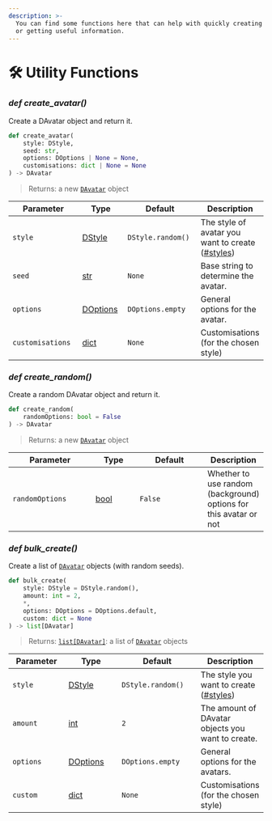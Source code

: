 ```yaml
---
description: >-
  You can find some functions here that can help with quickly creating avatars
  or getting useful information.
---
```


# 🛠️ Utility Functions

### _def create\_avatar()_

Create a DAvatar object and return it.

```python
def create_avatar(
    style: DStyle,
    seed: str,
    options: DOptions | None = None,
    customisations: dict | None = None
) -> DAvatar
```

> Returns: a new [`DAvatar`](../reference/avatar.md#class-davatar) object

<table><thead><tr><th width="197.80536912751677">Parameter</th><th width="110">Type</th><th width="191">Default</th><th>Description</th></tr></thead><tbody><tr><td><code>style</code></td><td><a href="../reference/models.md#class-dstyle">DStyle</a></td><td><code>DStyle.random()</code></td><td>The style of avatar you want to create (<a data-mention href="customization.md#styles">#styles</a>)</td></tr><tr><td><code>seed</code></td><td><a href="https://docs.python.org/3/library/stdtypes.html#str">str</a></td><td><code>None</code></td><td>Base string to determine the avatar.</td></tr><tr><td><code>options</code></td><td><a href="../reference/models.md#class-doptions">DOptions</a></td><td><code>DOptions.empty</code></td><td>General options for the avatar.</td></tr><tr><td><code>customisations</code></td><td><a href="https://docs.python.org/3/library/stdtypes.html#dict">dict</a></td><td><code>None</code></td><td>Customisations (for the chosen style)</td></tr></tbody></table>

&#x20;

### _def create\_random()_

Create a random DAvatar object and return it.

```python
def create_random(
    randomOptions: bool = False
) -> DAvatar
```

> Returns: a new [`DAvatar`](../reference/avatar.md#class-davatar) object

<table><thead><tr><th width="197.80536912751677">Parameter</th><th width="110">Type</th><th width="191">Default</th><th>Description</th></tr></thead><tbody><tr><td><code>randomOptions</code></td><td><a href="https://docs.python.org/3/library/functions.html#bool">bool</a></td><td><code>False</code></td><td>Whether to use random (background) options for this avatar or not</td></tr></tbody></table>



### _def bulk\_create()_

Create a list of [`DAvatar`](utility-functions.md#class-davatar) objects (with random seeds).

```python
def bulk_create(
    style: DStyle = DStyle.random(),
    amount: int = 2,
    *,
    options: DOptions = DOptions.default,
    custom: dict = None
) -> list[DAvatar]
```

> Returns: [`list[DAvatar]`](https://docs.python.org/3/library/stdtypes.html?highlight=list#list): a list of [`DAvatar`](../reference/avatar.md) objects

<table><thead><tr><th width="137.80536912751677">Parameter</th><th width="150">Type</th><th width="195">Default</th><th>Description</th></tr></thead><tbody><tr><td><code>style</code></td><td><a href="../reference/models.md#class-dstyle">DStyle</a></td><td><code>DStyle.random()</code></td><td>The style you want to create (<a data-mention href="customization.md#styles">#styles</a>)</td></tr><tr><td><code>amount</code></td><td><a href="https://docs.python.org/3/library/functions.html#int">int</a></td><td><code>2</code></td><td>The amount of DAvatar objects you want to create.</td></tr><tr><td><code>options</code></td><td><a href="../reference/models.md#class-doptions">DOptions</a></td><td><code>DOptions.empty</code></td><td>General options for the avatars.</td></tr><tr><td><code>custom</code></td><td><a href="https://docs.python.org/3/library/stdtypes.html#dict">dict</a></td><td><code>None</code></td><td>Customisations (for the chosen style)</td></tr></tbody></table>



